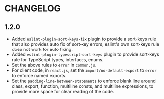 # CHANGELOG

## 1.2.0

- Added `eslint-plugin-sort-keys-fix` plugin to provide a sort-keys rule that also provides auto fix of sort-key errors, eslint's own sort-keys rule does not work for auto fixing.
- Added `eslint-plugin-typescript-sort-keys` plugin to provide sort-keys rule for TypeScript types, interfaces, enums.
- Set the above rules to `error` in `common.js`.
- For client code, in `react.js`, set the `import/no-default-export` to `error` to enforce named exports.
- Set the `padding-line-between-statements` to enforce blank line around class, export, function, multiline consts, and multiline expressions, to provide more space for clear reading of the code.